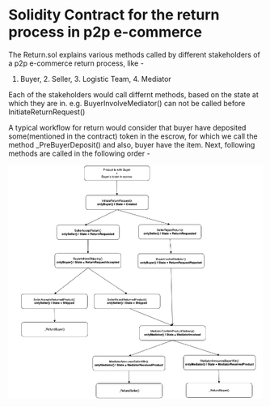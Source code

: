 # Solidity Contract for the return process in p2p e-commerce
The Return.sol explains various methods called by different stakeholders of a p2p e-commerce return process, like - 
1. Buyer, 2. Seller, 3. Logistic Team, 4. Mediator

Each of the stakeholders would call differnt methods, based on the state at which they are in.
e.g. BuyerInvolveMediator() can not be called before InitiateReturnRequest() 

A typical workflow for return would consider that buyer have deposited some(mentioned in the contract) token in the escrow, for which we call the method 
_PreBuyerDeposit() and also, buyer have the item. 
Next, following methods are called in the following order - 

<img src="Screenshot 2022-01-15 at 11.14.08 PM.png" width="1280"/>
